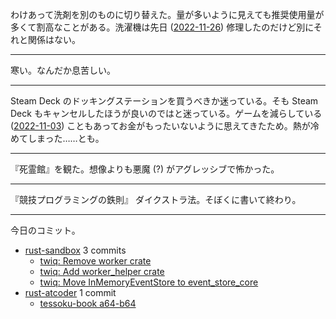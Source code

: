 わけあって洗剤を別のものに切り替えた。量が多いように見えても推奨使用量が多くて割高なことがある。洗濯機は先日 ([2022-11-26]) 修理したのだけど別にそれと関係はない。

---

寒い。なんだか息苦しい。

---

Steam Deck のドッキングステーションを買うべきか迷っている。そも Steam Deck もキャンセルしたほうが良いのではと迷っている。ゲームを減らしている ([2022-11-03]) こともあってお金がもったいないように思えてきたため。熱が冷めてしまった……とも。

---

『死霊館』を観た。想像よりも悪魔 (?) がアグレッシブで怖かった。

---

『競技プログラミングの鉄則』 ダイクストラ法。そぼくに書いて終わり。

---

今日のコミット。

- [rust-sandbox](https://github.com/bouzuya/rust-sandbox) 3 commits
  - [twiq: Remove worker crate](https://github.com/bouzuya/rust-sandbox/commit/85d1c83aaa3e0e8e3a05e3e5526fe38bd07cc211)
  - [twiq: Add worker_helper crate](https://github.com/bouzuya/rust-sandbox/commit/ddc8164c43ce62b516bba45083979537fd89b5bb)
  - [twiq: Move InMemoryEventStore to event_store_core](https://github.com/bouzuya/rust-sandbox/commit/4caa8e883cd221e59df4586bc0d5d7f4719b69d8)
- [rust-atcoder](https://github.com/bouzuya/rust-atcoder) 1 commit
  - [tessoku-book a64-b64](https://github.com/bouzuya/rust-atcoder/commit/c1470350497eeff5661fa7f1f0c1af532301d791)

[2022-11-03]: https://blog.bouzuya.net/2022/11/03/
[2022-11-26]: https://blog.bouzuya.net/2022/11/26/
